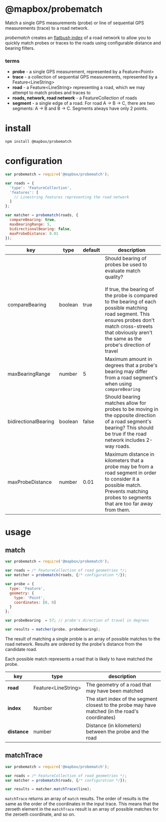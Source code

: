 # @mapbox/probematch

Match a single GPS measurements (probe) or line of sequential GPS measurements (trace) to a road network.

*probematch* creates an [flatbush index](https://github.com/mourner/flatbush) of a road network to allow you to quickly match probes or traces to the roads using configurable distance and bearing filters.

### terms

- **probe** - a single GPS measurement, represented by a Feature&lt;Point&gt;
- **trace** - a collection of sequential GPS measurements, represented by a Feature&lt;LineString&gt;
- **road** - a Feature&lt;LineString&gt; representing a road, which we may attempt to match probes and traces to
- **roads, network, road network** - a FeatureCollection of roads
- **segment** - a single edge of a road. For road A -> B -> C, there are two segments: A -> B and B -> C. Segments always have only 2 points.

# install

`npm install @mapbox/probematch`

# configuration

```js
var probematch = require('@mapbox/probematch');

var roads = {
  'type': 'FeatureCollection',
  'features': [
    // Linestring features representing the road network
  ]
};

var matcher = probematch(roads, {
  compareBearing: true,
  maxBearingRange: 5,
  bidirectionalBearing: false,
  maxProbeDistance: 0.01
});
```

key | type | default | description
--- | --- | --- | ---
compareBearing | boolean | true | Should bearing of probes be used to evaluate match quality? <br /><br />If true, the bearing of the probe is compared to the bearing of each possible matching road segment. This ensures probes don't match cross-streets that obviously aren't the same as the probe's direction of travel
maxBearingRange | number | 5 | Maximum amount in degrees that a probe's bearing may differ from a road segment's when using `compareBearing`
bidirectionalBearing | boolean | false | Should bearing matches allow for probes to be moving in the opposite direction of a road segment's bearing? This should be true if the road network includes 2-way roads.
maxProbeDistance | number | 0.01 | Maximum distance in kilometers that a probe may be from a road segment in order to consider it a possible match. Prevents matching probes to segments that are too far away from them.




# usage
## match

```js
var probematch = require('@mapbox/probematch');

var roads = /* FeatureCollection of road geometries */;
var matcher = probematch(roads, {/* configuration */});

var probe = {
  type: 'Feature',
  geometry: {
    type: 'Point',
    coordinates: [0, 0]
  }
};

var probeBearing  = 57; // probe's direction of travel in degrees

var results = matcher(probe, probeBearing);
```

The result of matching a single proble is an array of possible matches to the road network. Results are ordered by the probe's distance from the candidate road.

Each possible match represents a road that is likely to have matched the probe.

key | type | description
--- | --- | ---
**road** | Feature&lt;LineString&gt; | The geometry of a road that may have been matched
**index** | Number | The start index of the segment closest to the probe may have matched (in the road's coordinates)
**distance** | number | Distance (in kilometers) between the probe and the road

## matchTrace


```js
var probematch = require('@mapbox/probematch');

var roads = /* FeatureCollection of road geometries */;
var matcher = probematch(roads, {/* configuration */});

var results = matcher.matchTrace(line);
```

`matchTrace` returns an array of `match` results. The order of results is the same as the order of the coordinates in the input trace. This means that the zeroeth element in the `matchTrace` result is an array of possible matches for the zeroeth coordinate, and so on.

